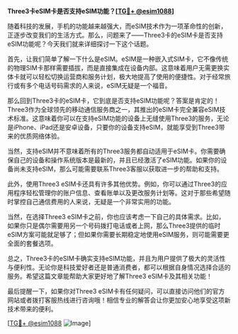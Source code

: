 **Three3卡eSIM卡是否支持eSIM功能？[[TG💪+ @esim1088](https://t.me/s/esim1088)]**

随着科技的发展，手机的功能越来越强大，而eSIM技术作为一项革命性的创新，正逐步改变我们的生活方式。那么，问题来了——Three3卡的eSIM卡是否支持eSIM功能呢？今天我们就来详细探讨一下这个话题。

首先，让我们简单了解一下什么是eSIM。eSIM是一种嵌入式SIM卡，它不像传统的物理SIM卡那样需要插拔，而是直接集成在设备内部。这意味着用户无需更换实体卡就可以轻松切换运营商和服务计划，极大地提高了使用的便捷性。对于经常旅行或有多个电话号码需求的人来说，eSIM无疑是一个福音。

那么回到Three3卡的eSIM卡，它到底是否支持eSIM功能呢？答案是肯定的！Three3作为全球领先的移动通信服务商之一，其推出的eSIM卡完全兼容eSIM技术标准。这意味着你可以在支持eSIM功能的设备上无缝使用Three3的服务，无论是iPhone、iPad还是安卓设备，只要你的设备支持eSIM，就能享受到Three3带来的优质网络体验。

当然，支持eSIM并不意味着所有的Three3服务都自动适用于eSIM卡。你需要确保自己的设备和操作系统版本是最新的，并且已经激活了eSIM功能。如果你的设备尚未支持eSIM，那么可能需要联系Three3客服以获取进一步的帮助和支持。

此外，使用Three3 eSIM卡还具有许多其他优势。例如，你可以通过Three3的应用程序轻松管理你的账户信息、查看账单以及更改服务计划等。这对于那些希望随时掌控自己通信费用的人来说，无疑是一个非常实用的功能。

当然，在选择Three3 eSIM卡之前，你也应该考虑一下自己的具体需求。比如，如果你只是偶尔需要用另一个号码拨打电话或者上网，那么Three3提供的临时eSIM方案可能就足够了；但如果你需要长期稳定地使用eSIM服务，则可能需要更全面的套餐选项。

总之，Three3卡的eSIM卡确实支持eSIM功能，并且为用户提供了极大的灵活性与便利性。无论你是科技爱好者还是普通消费者，都可以根据自身情况选择合适的服务。希望这篇文章能帮助大家更好地了解Three3 eSIM卡及其相关功能！

最后提醒一下，如果你对Three3 eSIM卡有任何疑问，可以直接访问他们的官方网站或者拨打客服热线进行咨询哦！相信专业的解答会让你更加安心地享受这项新技术带来的便利。

[[TG💪+ @esim1088](https://t.me/s/esim1088) ![Image](https://i.postimg.cc/4NQfJmqS/Snipaste-2025-05-13-00-14-12.png)]